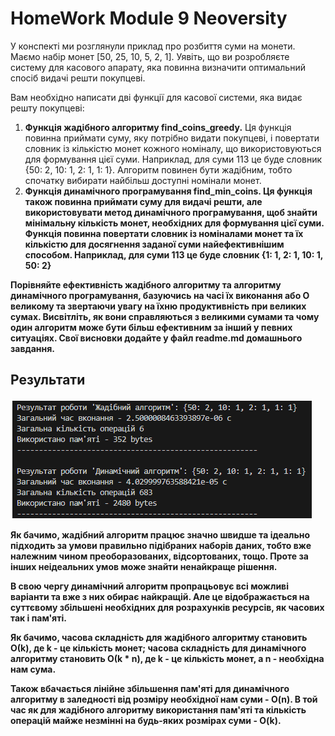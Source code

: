 # HomeWork Module 9 Neoversity

<p>У конспекті ми розглянули приклад про розбиття суми на монети. Маємо набір монет [50, 25, 10, 5, 2, 1]. Уявіть, що ви розробляєте систему для касового апарату, яка повинна визначити оптимальний спосіб видачі решти покупцеві.</p>

<p>Вам необхідно написати дві функції для касової системи, яка видає решту покупцеві:</p>

<ol>
    <li><b>Функція жадібного алгоритму find_coins_greedy.</b> Ця функція повинна приймати суму, яку потрібно видати покупцеві, і повертати словник із кількістю монет кожного номіналу, що використовуються для формування цієї суми. Наприклад, для суми 113 це буде словник {50: 2, 10: 1, 2: 1, 1: 1}. Алгоритм повинен бути жадібним, тобто спочатку вибирати найбільш доступні номінали монет.</li>
    <li><b>Функція динамічного програмування find_min_coins.<b> Ця функція також повинна приймати суму для видачі решти, але використовувати метод динамічного програмування, щоб знайти мінімальну кількість монет, необхідних для формування цієї суми. Функція повинна повертати словник із номіналами монет та їх кількістю для досягнення заданої суми найефективнішим способом. Наприклад, для суми 113 це буде словник {1: 1, 2: 1, 10: 1, 50: 2}</li>
</ol>

<p>Порівняйте ефективність жадібного алгоритму та алгоритму динамічного програмування, базуючись на часі їх виконання або О великому та звертаючи увагу на їхню продуктивність при великих сумах. Висвітліть, як вони справляються з великими сумами та чому один алгоритм може бути більш ефективним за інший у певних ситуаціях. Свої висновки додайте у файл <b>readme.md</b> домашнього завдання.</p>

## Результати

<img src='img.png'>

<p>Як бачимо, жадібний алгоритм працює значно швидше та ідеально підходить за умови правильно підібраних наборів даних, тобто вже належним чином преоборазованих, відсортованих, тощо. Проте за інших неідеальних умов може знайти ненайкраще рішення.</p>

<p>В свою чергу динамічний алгоритм пропрацьовує всі можливі варіанти та вже з них обирає найкращій. Але це відображається на суттєвому збільшені необхідних для розрахунків ресурсів, як часових так і пам'яті.</p>

<p>Як бачимо, часова складність для жадібного алгоритму становить О(k), де k - це кількість монет;
часова складність для динамічного алгоритму становить О(k * n), де k - це кількість монет, а n - необхідна нам сума.</p>

<p>Також вбачається лінійне збільшення пам'яті для динамічного алгоритму в заледності від розміру необхідної нам суми - O(n). В той час як для жадібного алгоритму використання пам'яті та кількість операцій майже незмінні на будь-яких розмірах суми - O(k).</p>